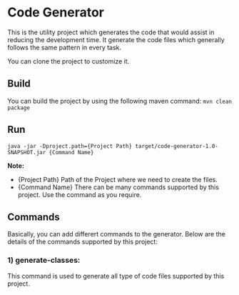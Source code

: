 # Code Generator
This is the utility project which generates the code that would assist in reducing the development time. It generate the code files which generally follows the same pattern in every task.

You can clone the project to customize it.

## Build
You can build the project by using the following maven command:
`mvn clean package`

## Run
```
java -jar -Dproject.path={Project Path} target/code-generator-1.0-SNAPSHOT.jar {Command Name}
```
__Note:__
- {Project Path} Path of the Project where we need to create the files.
- {Command Name} There can be many commands supported by this project. Use the command as you require.

## Commands
Basically, you can add differert commands to the generator. Below are the details of the commands supported by this project:

### 1) generate-classes:
This command is used to generate all type of code files supported by this project.
